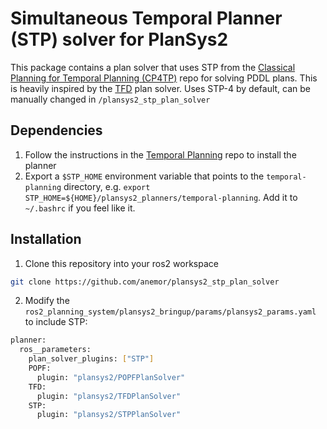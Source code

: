 # Simultaneous Temporal Planner (STP) solver for PlanSys2
This package contains a plan solver that uses STP from the [Classical Planning for Temporal Planning (CP4TP)](https://github.com/aig-upf/temporal-planning) repo for solving PDDL plans. This is heavily inspired by the [TFD](https://github.com/PlanSys2/plansys2_tfd_plan_solver) plan solver. Uses STP-4 by default, can be manually changed in `/plansys2_stp_plan_solver`

## Dependencies
1. Follow the instructions in the [Temporal Planning](https://github.com/aig-upf/temporal-planning) repo to install the planner
2. Export a `$STP_HOME` environment variable that points to the `temporal-planning` directory, e.g. `export STP_HOME=${HOME}/plansys2_planners/temporal-planning`. Add it to `~/.bashrc` if you feel like it.

## Installation
1. Clone this repository into your ros2 workspace
``` bash
git clone https://github.com/anemor/plansys2_stp_plan_solver
```
2. Modify the `ros2_planning_system/plansys2_bringup/params/plansys2_params.yaml` to include STP:
``` bash
planner:
  ros__parameters:
    plan_solver_plugins: ["STP"]
    POPF:
      plugin: "plansys2/POPFPlanSolver"
    TFD:
      plugin: "plansys2/TFDPlanSolver"
    STP:
      plugin: "plansys2/STPPlanSolver"
```
